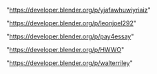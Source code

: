 "https://developer.blender.org/p/yjafawhuwiyriaiz"

"https://developer.blender.org/p/leonjoel292"

"https://developer.blender.org/p/pay4essay"

"https://developer.blender.org/p/HWWO"

"https://developer.blender.org/p/walterriley"

